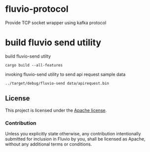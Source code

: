 # fluvio-protocol

Provide TCP socket wrapper using kafka protocol

# build fluvio send utility

build fluvio-send utilty

```cargo build --all-features```

invoking fluvio-send utility to send api request sample data

```../target/debug/fluvio-send data/apirequest.bin```

## License

This project is licensed under the [Apache license](LICENSE-APACHE).

### Contribution

Unless you explicitly state otherwise, any contribution intentionally submitted
for inclusion in Fluvio by you, shall be licensed as Apache, without any additional
terms or conditions.
